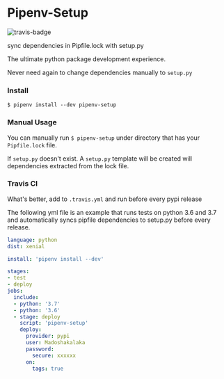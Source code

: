 # Pipenv-Setup
![travis-badge](https://travis-ci.org/Madoshakalaka/pipenv-setup.svg?branch=master)

sync dependencies in Pipfile.lock with setup.py

The ultimate python package development experience.

Never need again to change dependencies manually to `setup.py`

### Install

`$ pipenv install --dev pipenv-setup`

### Manual Usage

You can manually run `$ pipenv-setup` under directory that has your `Pipfile.lock` file.

If `setup.py` doesn't exist. A `setup.py` template will be created will dependencies extracted from the lock file.

### Travis CI

What's better, add to `.travis.yml` and run before every pypi release

The following yml file is an example that runs tests on python 3.6 and 3.7 and automatically syncs pipfile dependencies to setup.py before every release.
```yml
language: python
dist: xenial

install: 'pipenv install --dev'

stages:
- test
- deploy
jobs:
  include:
  - python: '3.7'
  - python: '3.6'
  - stage: deploy
    script: 'pipenv-setup'
    deploy:
      provider: pypi
      user: Madoshakalaka
      password:
        secure: xxxxxx
      on:
        tags: true
```